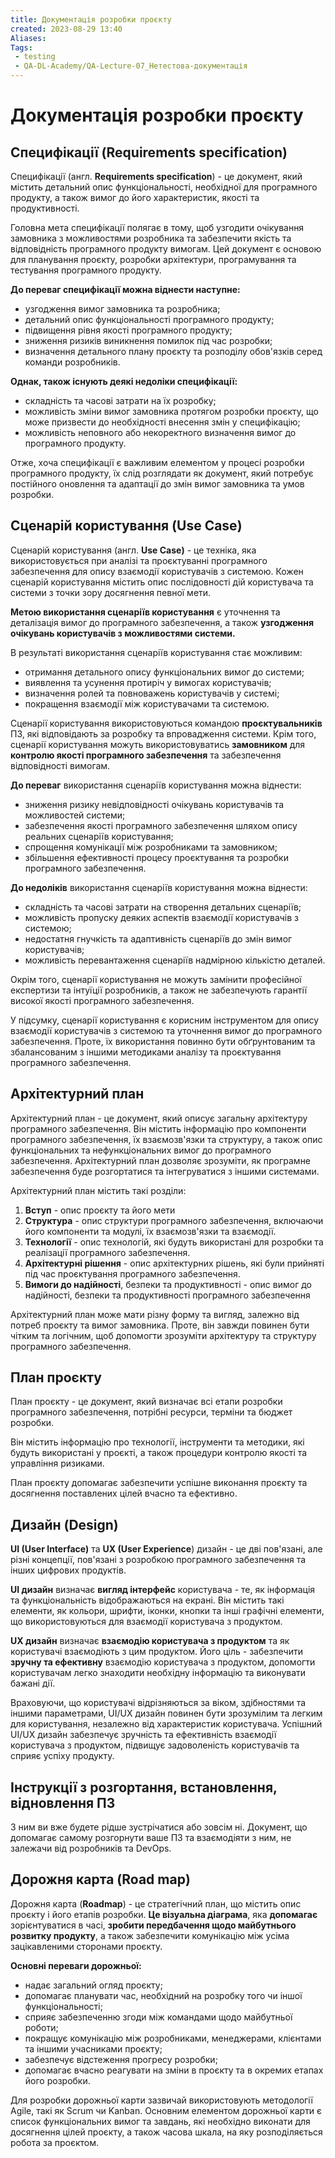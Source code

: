 ```yaml
---
title: Документація розробки проєкту
created: 2023-08-29 13:40
Aliases:
Tags: 
 - testing
 - QA-DL-Academy/QA-Lecture-07_Нетестова-документація
---
```


# Документація розробки проєкту

## Специфікації (Requirements specification)

Специфікації (англ. **Requirements specification**) - це документ, який містить детальний опис функціональності, необхідної для програмного продукту, а також вимог до його характеристик, якості та продуктивності.

Головна мета специфікації полягає в тому, щоб узгодити очікування замовника з можливостями розробника та забезпечити якість та відповідність програмного продукту вимогам. Цей документ є основою для планування проєкту, розробки архітектури, програмування та тестування програмного продукту.

**До переваг специфікації можна віднести наступне:**
* узгодження вимог замовника та розробника;
* детальний опис функціональності програмного продукту;
* підвищення рівня якості програмного продукту;
* зниження ризиків виникнення помилок під час розробки;
* визначення детального плану проєкту та розподілу обов'язків серед команди розробників.

**Однак, також існують деякі недоліки специфікації:**
* складність та часові затрати на їх розробку;
* можливість зміни вимог замовника протягом розробки проєкту, що може призвести до необхідності внесення змін у специфікацію;
* можливість неповного або некоректного визначення вимог до програмного продукту.

Отже, хоча специфікації є важливим елементом у процесі розробки програмного продукту, їх слід розглядати як документ, який потребує постійного оновлення та адаптації до змін вимог замовника та умов розробки.

## Сценарій користування (Use Case)

Сценарій користування (англ. **Use Case)** - це техніка, яка використовується при аналізі та проєктуванні програмного забезпечення для опису взаємодії користувачів з системою. Кожен сценарій користування містить опис послідовності дій користувача та системи з точки зору досягнення певної мети.

**Метою використання сценаріїв користування** є уточнення та деталізація вимог до програмного забезпечення, а також **узгодження очікувань користувачів з можливостями системи.**

В результаті використання сценаріїв користування стає можливим:
* отримання детального опису функціональних вимог до системи;
* виявлення та усунення протиріч у вимогах користувачів;
* визначення ролей та повноважень користувачів у системі;
* покращення взаємодії між користувачами та системою.

Сценарії користування використовуються командою **проєктувальників** ПЗ, які відповідають за розробку та впровадження системи. Крім того, сценарії користування можуть використовуватись **замовником** для **контролю якості програмного забезпечення** та забезпечення відповідності вимогам.

**До переваг** використання сценаріїв користування можна віднести:
* зниження ризику невідповідності очікувань користувачів та можливостей системи;
* забезпечення якості програмного забезпечення шляхом опису реальних сценаріїв користування;
* спрощення комунікації між розробниками та замовником;
* збільшення ефективності процесу проєктування та розробки програмного забезпечення.

**До недоліків** використання сценаріїв користування можна віднести:
* складність та часові затрати на створення детальних сценаріїв;
* можливість пропуску деяких аспектів взаємодії користувачів з системою;
* недостатня гнучкість та адаптивність сценаріїв до змін вимог користувачів;
* можливість перевантаження сценаріїв надмірною кількістю деталей.

Окрім того, сценарії користування не можуть замінити професійної експертизи та інтуїції розробників, а також не забезпечують гарантії високої якості програмного забезпечення.

У підсумку, сценарії користування є корисним інструментом для опису взаємодії користувачів з системою та уточнення вимог до програмного забезпечення. Проте, їх використання повинно бути обґрунтованим та збалансованим з іншими методиками аналізу та проєктування програмного забезпечення.

## Архітектурний план 

Архітектурний план - це документ, який описує загальну архітектуру програмного забезпечення. Він містить інформацію про компоненти програмного забезпечення, їх взаємозв'язки та структуру, а також опис функціональних та нефункціональних вимог до програмного забезпечення. Архітектурний план дозволяє зрозуміти, як програмне забезпечення буде розгортатися та інтегруватися з іншими системами.

Архітектурний план містить такі розділи:
1. **Вступ** - опис проєкту та його мети
2. **Структура** - опис структури програмного забезпечення, включаючи його компоненти та модулі, їх взаємозв'язки та взаємодії.
3. **Технології** - опис технологій, які будуть використані для розробки та реалізації програмного забезпечення.
4. **Архітектурні рішення** - опис архітектурних рішень, які були прийняті під час проєктування програмного забезпечення.
5. **Вимоги до надійності**, безпеки та продуктивності - опис вимог до надійності, безпеки та продуктивності програмного забезпечення

Архітектурний план може мати різну форму та вигляд, залежно від потреб проєкту та вимог замовника. Проте, він завжди повинен бути чітким та логічним, щоб допомогти зрозуміти архітектуру та структуру програмного забезпечення.

## План проєкту

План проєкту - це документ, який визначає всі етапи розробки програмного забезпечення, потрібні ресурси, терміни та бюджет розробки.

Він містить інформацію про технології, інструменти та методики, які будуть використані у проєкті, а також процедури контролю якості та управління ризиками.

План проєкту допомагає забезпечити успішне виконання проєкту та досягнення поставлених цілей вчасно та ефективно.

## Дизайн (Design)

**UI (User Interface)** та **UX (User Experience**) дизайн - це дві пов'язані, але різні концепції, пов'язані з розробкою програмного забезпечення та інших цифрових продуктів.

**UI дизайн** визначає **вигляд інтерфейс** користувача - те, як інформація та функціональність відображаються на екрані. Він містить такі елементи, як кольори, шрифти, іконки, кнопки та інші графічні елементи, що використовуються для взаємодії користувача з продуктом.

**UX дизайн** визначає **взаємодію користувача з продуктом** та як користувачі взаємодіють з цим продуктом. Його ціль - забезпечити **зручну та ефективну** взаємодію користувача з продуктом, допомогти користувачам легко знаходити необхідну інформацію та виконувати бажані дії.

Враховуючи, що користувачі відрізняються за віком, здібностями та іншими параметрами, UI/UX дизайн повинен бути зрозумілим та легким для користування, незалежно від характеристик користувача. Успішний UI/UX дизайн забезпечує зручність та ефективність взаємодії користувача з продуктом, підвищує задоволеність користувачів та сприяє успіху продукту.

## Інструкції з розгортання, встановлення, відновлення ПЗ 

З ним ви вже будете рідше зустрічатися або зовсім ні. Документ, що допомагає самому розгорнути ваше ПЗ та взаємодіяти з ним, не залежачи від розробників та DevOps. 

## Дорожня карта (Road map)

Дорожня карта (**Roadmap**) - це стратегічний план, що містить опис проєкту і його етапів розробки. **Це візуальна діаграма**, яка **допомагає** зорієнтуватися в часі, **зробити передбачення щодо майбутнього розвитку продукту**, а також забезпечити комунікацію між усіма зацікавленими сторонами проєкту.

**Основні переваги дорожньої:**
* надає загальний огляд проєкту;
* допомагає планувати час, необхідний на розробку того чи іншої функціональності;
* сприяє забезпеченню згоди між командами щодо майбутньої роботи;
* покращує комунікацію між розробниками, менеджерами, клієнтами та іншими учасниками проєкту;
* забезпечує відстеження прогресу розробки;
* допомагає вчасно реагувати на зміни в проєкту та в окремих етапах його розробки.

Для розробки дорожньої карти зазвичай використовують методології Agile, такі як Scrum чи Kanban. Основним елементом дорожньої карти є список функціональних вимог та завдань, які необхідно виконати для досягнення цілей проєкту, а також часова шкала, на яку розподіляється робота за проєктом.